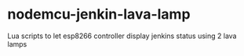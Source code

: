 # nodemcu-jenkin-lava-lamp
Lua scripts to let esp8266 controller display jenkins status using 2 lava lamps
